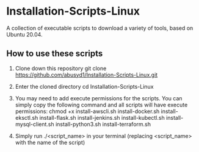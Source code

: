 # Installation-Scripts-Linux
A collection of executable scripts to download a variety of tools, based on Ubuntu 20.04.

## How to use these scripts
1. Clone down this repository
git clone https://github.com/abusyd1/Installation-Scripts-Linux.git

2. Enter the cloned directory
cd Installation-Scripts-Linux

3. You may need to add execute permissions for the scripts. You can simply copy the following command and all scripts will have execute permissions:
chmod +x install-awscli.sh install-docker.sh install-eksctl.sh install-flask.sh install-jenkins.sh install-kubectl.sh install-mysql-client.sh install-python3.sh install-terraform.sh

4. Simply run ./<script_name> in your terminal (replacing <script_name> with the name of the script)
